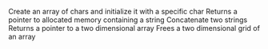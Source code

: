Create an array of chars and initialize it with a specific char
Returns a pointer to allocated memory containing a string
Concatenate two strings
Returns a pointer to a two dimensional array
Frees a two dimensional grid of an array
